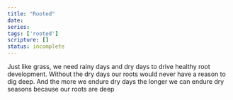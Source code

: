 ```yaml
---
title: "Rooted"
date: 
series: 
tags: ['rooted']
scripture: []
status: incomplete
---
```


Just like grass, we need rainy days and dry days to drive healthy root development. Without the dry days our roots would never have a reason to dig deep. And the more we endure dry days the longer we can endure dry seasons because our roots are deep